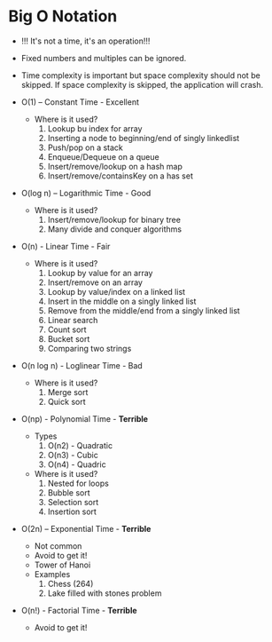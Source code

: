 # Big O Notation

- !!! It's not a time, it's an operation!!!
- Fixed numbers and multiples can be ignored. 
- Time complexity is important but space complexity should not be skipped. If space complexity is skipped, the application will crash.

- O(1) – Constant Time - Excellent
    - Where is it used?
        1.	Lookup bu index for array
        2.	Inserting a node to beginning/end of singly linkedlist
        3.	Push/pop on a stack
        4.	Enqueue/Dequeue on a queue
        5.	Insert/remove/lookup on a hash map
        6.	Insert/remove/containsKey on a has set
- O(log n) – Logarithmic Time - Good
    - Where is it used?
        1.	Insert/remove/lookup for binary tree
        2.	Many divide and conquer algorithms
- O(n) - Linear Time - Fair
    - Where is it used?
        1.	 Lookup by value for an array
        2.	Insert/remove on an array
        3.	Lookup by value/index on a linked list
        4.	Insert in the middle on a singly linked list
        5.	Remove from the middle/end from a singly linked list
        6.	Linear search
        7.	Count sort
        8.	Bucket sort
        9.	Comparing two strings
- O(n log n)  - Loglinear Time - Bad
    - Where is it used?
        1.	Merge sort
        2.	Quick sort
- O(np) - Polynomial Time - **Terrible** 
    - Types
        1.	O(n2) - Quadratic
        2.	O(n3) - Cubic
        3.	O(n4) - Quadric
    - Where is it used?
        1.	Nested for loops
        2.	Bubble sort
        3.	Selection sort
        4.	Insertion sort
- O(2n) – Exponential Time - **Terrible** 
    - Not common
    - Avoid to get it!
    - Tower of Hanoi
    - Examples
        1.	Chess (264)
        2.	Lake filled with stones problem
- O(n!) - Factorial Time - **Terrible** 
    - Avoid to get it!